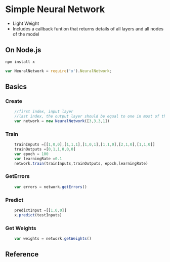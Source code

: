# Simple Neural Network

* Light Weight
* Includes a callback funtion that returns details of all layers and all nodes of the model

## On Node.js

```sh
npm install x
```
```js
var NeuralNetwork = require('x').NeuralNetwork;

```

## Basics

### Create
```js
    //first index, input layer
    //last index, the output layer should be equal to one in most of the cases
    var network = new NeuralNetwork([3,3,3,1])    
```
### Train 
```js
    trainInputs =[[1,0,0],[1,1,1],[1,0,1],[1,1,0],[2,1,0],[1,1,0]]
    trainOutputs =[0,1,1,0,0,0]
    var epoch = 100
    var learningRate =0.1
    network.train(trainInputs,trainOutputs, epoch,learningRate)
```
### GetErrors
```js getErrors
    var errors = network.getErrors()
```
### Predict
```js
    predictInput =[[1,0,0]] 
    x.predict(testInputs)
```
### Get Weights
```js
    var weights = network.getWeights()
```


## Reference

